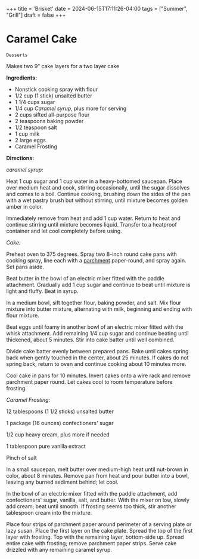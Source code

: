 +++
title = 'Brisket'
date = 2024-06-15T17:11:26-04:00
tags = ["Summer", "Grill"]
draft = false
+++
# Caramel Cake

`Desserts`

Makes two 9” cake layers for a two layer cake

**Ingredients:**

- Nonstick cooking spray with flour 
- 1/2 cup (1 stick) unsalted butter 
- 1 1/4 cups sugar 
- 1/4 cup _Caramel syrup_, plus more for serving 
- 2 cups sifted all-purpose flour 
- 2 teaspoons baking powder 
- 1/2 teaspoon salt 
- 1 cup milk 
- 2 large eggs 
- Caramel Frosting

**Directions:**

_caramel syrup:_

Heat 1 cup sugar and 1 cup water in a heavy-bottomed saucepan. Place over medium heat and cook, stirring occasionally, until the sugar dissolves and comes to a boil. Continue cooking, brushing down the sides of the pan with a wet pastry brush but without stirring, until mixture becomes golden amber in color.

Immediately remove from heat and add 1 cup water. Return to heat and continue stirring until mixture becomes liquid. Transfer to a heatproof container and let cool completely before using.

_Cake:_

Preheat oven to 375 degrees. Spray two 8-inch round cake pans with cooking spray, line each with a [parchment](https://www.marthastewart.com/269281/parchment-vs-wax-paper) paper-round, and spray again. Set pans aside.

Beat butter in the bowl of an electric mixer fitted with the paddle attachment. Gradually add 1 cup sugar and continue to beat until mixture is light and fluffy. Beat in syrup.

In a medium bowl, sift together flour, baking powder, and salt. Mix flour mixture into butter mixture, alternating with milk, beginning and ending with flour mixture.

Beat eggs until foamy in another bowl of an electric mixer fitted with the whisk attachment. Add remaining 1/4 cup sugar and continue beating until thickened, about 5 minutes. Stir into cake batter until well combined.

Divide cake batter evenly between prepared pans. Bake until cakes spring back when gently touched in the center, about 25 minutes. If cakes do not spring back, return to oven and continue cooking about 10 minutes more.

Cool cake in pans for 10 minutes. Invert cakes onto a wire rack and remove parchment paper round. Let cakes cool to room temperature before frosting.

_Caramel Frosting:_

12 tablespoons (1 1/2 sticks) unsalted butter 

1 package (16 ounces) confectioners' sugar 

1/2 cup heavy cream, plus more if needed 

1 tablespoon pure vanilla extract 

Pinch of salt

In a small saucepan, melt butter over medium-high heat until nut-brown in color, about 8 minutes. Remove pan from heat and pour butter into a bowl, leaving any burned sediment behind; let cool.

In the bowl of an electric mixer fitted with the paddle attachment, add confectioners' sugar, vanilla, salt, and butter. With the mixer on low, slowly add cream; beat until smooth. If frosting seems too thick, stir another tablespoon cream into the mixture.

Place four strips of parchment paper around perimeter of a serving plate or lazy susan. Place the first layer on the cake plate. Spread the top of the first layer with frosting. Top with the remaining layer, bottom-side up. Spread entire cake with frosting; remove parchment paper strips. Serve cake drizzled with any remaining caramel syrup.
